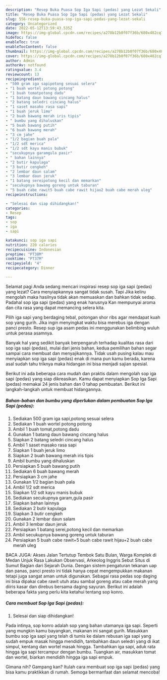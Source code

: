 ```yaml
---
description: "Resep Buka Puasa Sop Iga Sapi (pedas) yang Lezat Sekali"
title: "Resep Buka Puasa Sop Iga Sapi (pedas) yang Lezat Sekali"
slug: 556-resep-buka-puasa-sop-iga-sapi-pedas-yang-lezat-sekali
category: Uncategorized
date: 2022-05-12T13:59:43.535Z
image: https://img-global.cpcdn.com/recipes/a278b12b0f07f36b/680x482cq70/sop-iga-sapi-pedas-foto-resep-utama.jpg
hideToc: false
enableToc: true
enableTocContent: false
thumbnail: https://img-global.cpcdn.com/recipes/a278b12b0f07f36b/680x482cq70/sop-iga-sapi-pedas-foto-resep-utama.jpg
cover: https://img-global.cpcdn.com/recipes/a278b12b0f07f36b/680x482cq70/sop-iga-sapi-pedas-foto-resep-utama.jpg
author: Admin
authorAv: notfound
ratingvalue: 3.4
reviewcount: 13
recipeingredient:
- "500 gram iga sapipotong sesuai selera"
- "1 buah wortel potong potong"
- "1 buah tomatpotong dadu"
- "1 batang daun bawang cincang halus"
- "2 batang seledri cincang halus"
- "1 saset masako rasa sapi"
- "1 buah jeruk limo"
- "2 buah bawang merah iris tipis"
- " bumbu yang dihaluskan"
- "5 buah bawang putih"
- "6 buah bawang merah"
- "3 cm jahe"
- "1/2 bagian buah pala"
- "1/2 sdt merica"
- "1/2 sdt kayu manis bubuk"
- "secukupnya garamgula pasir"
- " bahan lainnya"
- "2 butir kapulaga"
- "3 butir cengkeh"
- "2 lembar daun salam"
- "3 lembar daun jeruk"
- "1 batang sereipotong kecil dan memarkan"
- "secukupnya bawang goreng untuk taburan"
- "5 buah cabe rawit5 buah cabe rawit hijau2 buah cabe merah uleg"
recipeinstructions:

- "Selesai dan siap dihidangkan!"
categories:
- Resep
tags:
- sop
- iga
- sapi

katakunci: sop iga sapi 
nutrition: 220 calories
recipecuisine: Indonesian
preptime: "PT38M"
cooktime: "PT37M"
recipeyield: "4"
recipecategory: Dinner

---
```



Selamat pagi Anda sedang mencari inspirasi resep sop iga sapi (pedas) yang lezat? Cara menyiapkannya sangat tidak susah. Tapi Jika keliru mengolah maka hasilnya tidak akan memuaskan dan bahkan tidak sedap. Padahal sop iga sapi (pedas) yang enak harusnya Kan mempunyai aroma dan cita rasa yang dapat memancing selera kita.


Pilih iga sapi yang berdaging tebal, potongan shor ribs agar mendapat kuah sop yang gurih. Jika ingin menyingkat waktu bisa merebus iga dengan panci presto. Resep sup iga asam pedas ini menggunakan belimbing wuluh untuk perasa asamnya.

Banyak hal yang sedikit banyak berpengaruh terhadap kualitas rasa dari sop iga sapi (pedas), mulai dari jenis bahan, kedua pemilihan bahan segar sampai cara membuat dan menyajikannya. Tidak usah pusing kalau mau menyiapkan sop iga sapi (pedas) enak di mana pun kamu berada, karena asal sudah tahu triknya maka hidangan ini bisa menjadi sajian spesial.


Berikut ini ada beberapa cara mudah dan praktis dalam mengolah sop iga sapi (pedas) yang siap dikreasikan. Kamu dapat menyiapkan Sop Iga Sapi (pedas) memakai 24 jenis bahan dan 0 tahap pembuatan. Berikut ini langkah-langkah untuk membuat hidangannya.

<!--inarticleads1-->

##### Bahan-bahan dan bumbu yang diperlukan dalam pembuatan Sop Iga Sapi (pedas):

1. Sediakan 500 gram iga sapi,potong sesuai selera
1. Sediakan 1 buah wortel potong potong
1. Ambil 1 buah tomat,potong dadu
1. Gunakan 1 batang daun bawang cincang halus
1. Siapkan 2 batang seledri cincang halus
1. Ambil 1 saset masako rasa sapi
1. Siapkan 1 buah jeruk limo
1. Siapkan 2 buah bawang merah iris tipis
1. Ambil  bumbu yang dihaluskan
1. Persiapkan 5 buah bawang putih
1. Sediakan 6 buah bawang merah
1. Persiapkan 3 cm jahe
1. Gunakan 1/2 bagian buah pala
1. Ambil 1/2 sdt merica
1. Siapkan 1/2 sdt kayu manis bubuk
1. Sediakan secukupnya garam,gula pasir
1. Siapkan  bahan lainnya
1. Sediakan 2 butir kapulaga
1. Siapkan 3 butir cengkeh
1. Gunakan 2 lembar daun salam
1. Ambil 3 lembar daun jeruk
1. Persiapkan 1 batang serei,potong kecil dan memarkan
1. Ambil secukupnya bawang goreng untuk taburan
1. Persiapkan 5 buah cabe rawit+5 buah cabe rawit hijau+2 buah cabe merah uleg


BACA JUGA: Akses Jalan Tertutup Tembok Satu Bulan, Warga Komplek di Medan Unjuk Rasa Lakukan Observasi, Arkeolog Inggris Sebut Situs di Sumut Bagian dari Sejarah Dunia. Dengan sistem pengaturan tekanan uap dan panas, panci presto ini tidak hanya cepat mengempukkan makanan tetapi juga sangat aman untuk digunakan. Sebagai rasa pedas sop daging ini bisa dipakai cabe rawit utuh atau sambal goreng atau cabe merah yang diiris kasar dan direbus bersama daging sayuran. Berikut ini adalah beberapa fakta yang perlu kita ketahui tentang sop konro. 

<!--inarticleads2-->

##### Cara membuat Sop Iga Sapi (pedas):


1. Selesai dan siap dihidangkan!

Pada intinya, sop konro adalah sop yang bahan utamanya iga sapi. Seperti yang mungkin kamu bayangkan, makanan ini sangat gurih. Masukkan bumbu sop iga sapi yang telah di tumis ke dalam rebusan iga sapi yang sudah empuk masak hingga mendidih, tambahkan daun seledri yang di ikat simpul, kentang dan wortel masak hingga. Tambahkan iga sapi, aduk rata hingga iga sapi tercampur dengan bumbu. Tuangkan air, masukkan tomat dan wortel, biarkan mendidih hingga iga sapi empuk. 

Gimana nih? Gampang kan? Itulah cara membuat sop iga sapi (pedas) yang bisa kamu praktikkan di rumah. Semoga bermanfaat dan selamat mencoba!
